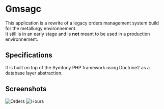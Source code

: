 # Gmsagc

This application is a rewrite of a legacy orders management system build for the metallurgy environnement.  
It still is in an early stage and is **not** meant to be used in a production environnement.

## Specifications

It is built on top of the Symfony PHP framework using Doctrine2 as a database layer abstraction.

## Screenshots

![Orders](https://bitbucket.org/cheesemacfly/gmsagc/downloads/orders.jpeg)
![Hours](https://bitbucket.org/cheesemacfly/gmsagc/downloads/hours.jpeg)